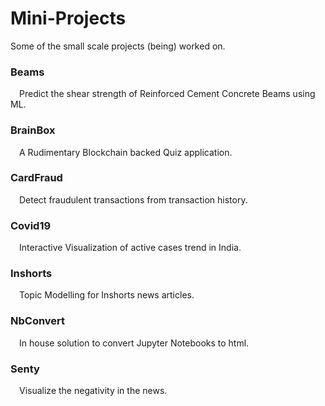 # Mini-Projects
Some of the small scale projects (being) worked on.

### Beams
&emsp;Predict the shear strength of Reinforced Cement Concrete Beams using ML.

### BrainBox
&emsp;A Rudimentary Blockchain backed Quiz application.

### CardFraud
&emsp;Detect fraudulent transactions from transaction history.

### Covid19
&emsp;Interactive Visualization of active cases trend in India.

### Inshorts
&emsp;Topic Modelling for Inshorts news articles.

### NbConvert
&emsp;In house solution to convert Jupyter Notebooks to html.

### Senty
&emsp;Visualize the negativity in the news.